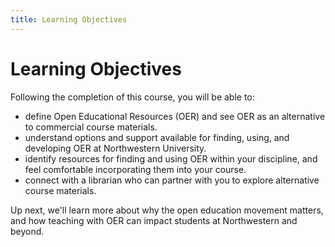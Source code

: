 ```yaml
---
title: Learning Objectives
---
```


# Learning Objectives

Following the completion of this course, you will be able to:

 - define Open Educational Resources (OER) and see OER as an alternative to commercial course materials.
 - understand options and support available for finding, using, and developing OER at Northwestern University. 
 - identify resources for finding and using OER within your discipline, and feel comfortable incorporating them into your course.
 - connect with a librarian who can partner with you to explore alternative course materials.

Up next, we'll learn more about why the open education movement matters, and how teaching with OER can impact students at Northwestern and beyond.
